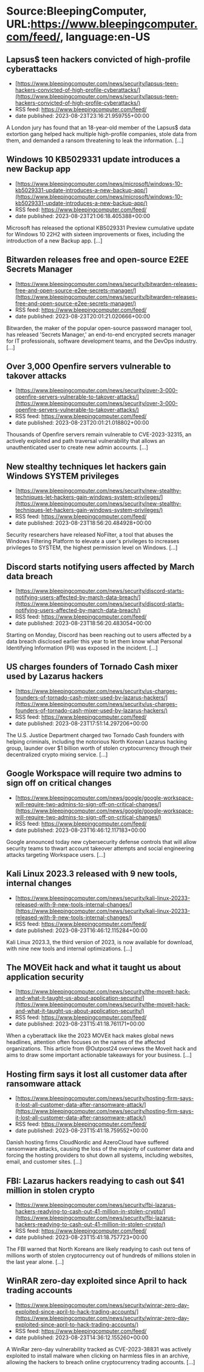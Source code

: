 # Source:BleepingComputer, URL:https://www.bleepingcomputer.com/feed/, language:en-US

## Lapsus$ teen hackers convicted of high-profile cyberattacks
 - [https://www.bleepingcomputer.com/news/security/lapsus-teen-hackers-convicted-of-high-profile-cyberattacks/](https://www.bleepingcomputer.com/news/security/lapsus-teen-hackers-convicted-of-high-profile-cyberattacks/)
 - RSS feed: https://www.bleepingcomputer.com/feed/
 - date published: 2023-08-23T23:16:21.959755+00:00

A London jury has found that an 18-year-old member of the Lapsus$ data extortion gang helped hack multiple high-profile companies, stole data from them, and demanded a ransom threatening to leak the information. [...]

## Windows 10 KB5029331 update introduces a new Backup app
 - [https://www.bleepingcomputer.com/news/microsoft/windows-10-kb5029331-update-introduces-a-new-backup-app/](https://www.bleepingcomputer.com/news/microsoft/windows-10-kb5029331-update-introduces-a-new-backup-app/)
 - RSS feed: https://www.bleepingcomputer.com/feed/
 - date published: 2023-08-23T21:06:18.405388+00:00

Microsoft has released the optional KB5029331 Preview cumulative update for Windows 10 22H2 with sixteen improvements or fixes, including the introduction of a new Backup app. [...]

## Bitwarden releases free and open-source E2EE Secrets Manager
 - [https://www.bleepingcomputer.com/news/security/bitwarden-releases-free-and-open-source-e2ee-secrets-manager/](https://www.bleepingcomputer.com/news/security/bitwarden-releases-free-and-open-source-e2ee-secrets-manager/)
 - RSS feed: https://www.bleepingcomputer.com/feed/
 - date published: 2023-08-23T20:01:21.020666+00:00

Bitwarden, the maker of the popular open-source password manager tool, has released 'Secrets Manager,' an end-to-end encrypted secrets manager for IT professionals, software development teams, and the DevOps industry. [...]

## Over 3,000 Openfire servers vulnerable to takover attacks
 - [https://www.bleepingcomputer.com/news/security/over-3-000-openfire-servers-vulnerable-to-takover-attacks/](https://www.bleepingcomputer.com/news/security/over-3-000-openfire-servers-vulnerable-to-takover-attacks/)
 - RSS feed: https://www.bleepingcomputer.com/feed/
 - date published: 2023-08-23T20:01:21.018802+00:00

Thousands of Openfire servers remain vulnerable to CVE-2023-32315, an actively exploited and path traversal vulnerability that allows an unauthenticated user to create new admin accounts. [...]

## New stealthy techniques let hackers gain Windows SYSTEM privileges
 - [https://www.bleepingcomputer.com/news/security/new-stealthy-techniques-let-hackers-gain-windows-system-privileges/](https://www.bleepingcomputer.com/news/security/new-stealthy-techniques-let-hackers-gain-windows-system-privileges/)
 - RSS feed: https://www.bleepingcomputer.com/feed/
 - date published: 2023-08-23T18:56:20.484928+00:00

Security researchers have released NoFilter, a tool that abuses the Windows Filtering Platform to elevate a user's privileges to increases privileges to SYSTEM, the highest permission level on Windows. [...]

## Discord starts notifying users affected by March data breach
 - [https://www.bleepingcomputer.com/news/security/discord-starts-notifying-users-affected-by-march-data-breach/](https://www.bleepingcomputer.com/news/security/discord-starts-notifying-users-affected-by-march-data-breach/)
 - RSS feed: https://www.bleepingcomputer.com/feed/
 - date published: 2023-08-23T18:56:20.483054+00:00

Starting on Monday, Discord has been reaching out to users affected by a data breach disclosed earlier this year to let them know what Personal Identifying Information (PII) was exposed in the incident. [...]

## US charges founders of Tornado Cash mixer used by Lazarus hackers
 - [https://www.bleepingcomputer.com/news/security/us-charges-founders-of-tornado-cash-mixer-used-by-lazarus-hackers/](https://www.bleepingcomputer.com/news/security/us-charges-founders-of-tornado-cash-mixer-used-by-lazarus-hackers/)
 - RSS feed: https://www.bleepingcomputer.com/feed/
 - date published: 2023-08-23T17:51:14.297206+00:00

The U.S. Justice Department charged two Tornado Cash founders with helping criminals, including the notorious North Korean Lazarus hacking group, launder over $1 billion worth of stolen cryptocurrency through their decentralized crypto mixing service. [...]

## Google Workspace will require two admins to sign off on critical changes
 - [https://www.bleepingcomputer.com/news/google/google-workspace-will-require-two-admins-to-sign-off-on-critical-changes/](https://www.bleepingcomputer.com/news/google/google-workspace-will-require-two-admins-to-sign-off-on-critical-changes/)
 - RSS feed: https://www.bleepingcomputer.com/feed/
 - date published: 2023-08-23T16:46:12.117183+00:00

Google announced today new cybersecurity defense controls that will allow security teams to thwart account takeover attempts and social engineering attacks targeting Workspace users. [...]

## Kali Linux 2023.3 released with 9 new tools, internal changes
 - [https://www.bleepingcomputer.com/news/security/kali-linux-20233-released-with-9-new-tools-internal-changes/](https://www.bleepingcomputer.com/news/security/kali-linux-20233-released-with-9-new-tools-internal-changes/)
 - RSS feed: https://www.bleepingcomputer.com/feed/
 - date published: 2023-08-23T16:46:12.115284+00:00

Kali Linux 2023.3, the third version of 2023, is now available for download, with nine new tools and internal optimizations. [...]

## The MOVEit hack and what it taught us about application security
 - [https://www.bleepingcomputer.com/news/security/the-moveit-hack-and-what-it-taught-us-about-application-security/](https://www.bleepingcomputer.com/news/security/the-moveit-hack-and-what-it-taught-us-about-application-security/)
 - RSS feed: https://www.bleepingcomputer.com/feed/
 - date published: 2023-08-23T15:41:18.761171+00:00

When a cyberattack like the 2023 MOVEit hack makes global news headlines, attention often focuses on the names of the affected organizations. This article from @Outpost24 overviews the Moveit hack and aims to draw some important actionable takeaways for your business. [...]

## Hosting firm says it lost all customer data after ransomware attack
 - [https://www.bleepingcomputer.com/news/security/hosting-firm-says-it-lost-all-customer-data-after-ransomware-attack/](https://www.bleepingcomputer.com/news/security/hosting-firm-says-it-lost-all-customer-data-after-ransomware-attack/)
 - RSS feed: https://www.bleepingcomputer.com/feed/
 - date published: 2023-08-23T15:41:18.759552+00:00

Danish hosting firms CloudNordic and AzeroCloud have suffered ransomware attacks, causing the loss of the majority of customer data and forcing the hosting providers to shut down all systems, including websites, email, and customer sites. [...]

## FBI: Lazarus hackers readying to cash out $41 million in stolen crypto
 - [https://www.bleepingcomputer.com/news/security/fbi-lazarus-hackers-readying-to-cash-out-41-million-in-stolen-crypto/](https://www.bleepingcomputer.com/news/security/fbi-lazarus-hackers-readying-to-cash-out-41-million-in-stolen-crypto/)
 - RSS feed: https://www.bleepingcomputer.com/feed/
 - date published: 2023-08-23T15:41:18.757723+00:00

The FBI warned that North Koreans are likely readying to cash out tens of millions worth of stolen cryptocurrency out of hundreds of millions stolen in the last year alone. [...]

## WinRAR zero-day exploited since April to hack trading accounts
 - [https://www.bleepingcomputer.com/news/security/winrar-zero-day-exploited-since-april-to-hack-trading-accounts/](https://www.bleepingcomputer.com/news/security/winrar-zero-day-exploited-since-april-to-hack-trading-accounts/)
 - RSS feed: https://www.bleepingcomputer.com/feed/
 - date published: 2023-08-23T14:36:12.155260+00:00

A WinRar zero-day vulnerability tracked as CVE-2023-38831 was actively exploited to install malware when clicking on harmless files in an archive, allowing the hackers to breach online cryptocurrency trading accounts. [...]


